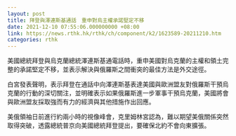 ```yaml
---
layout: post
title: 拜登與澤連斯基通話　重申對烏主權承諾堅定不移
date: 2021-12-10 07:55:06.000000000 +08:00
link: https://news.rthk.hk/rthk/ch/component/k2/1623589-20211210.htm
categories: rthk
---
```


美國總統拜登與烏克蘭總統澤連斯基通電話時，重申美國對烏克蘭的主權和領土完整的承諾堅定不移，並表示解決與俄羅斯之間衝突的最佳方法是外交途徑。

白宮發表聲明，表示拜登在通話中向澤連斯基表達美國與歐洲盟友對俄羅斯干預烏克蘭的行動的深切關注，並明確表示如果俄羅斯進一步軍事干預烏克蘭，美國將會與歐洲盟友採取強而有力的經濟與其他措施作出回應。

美俄領袖日前進行約兩小時的視像峰會，克里姆林宮認為，難以期望美俄關係突然取得突破，透露總統普京向美國總統拜登提出，要確保北約不會向東擴張。
